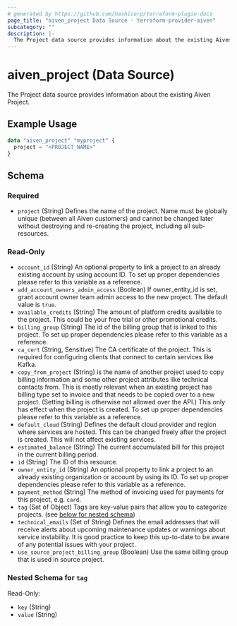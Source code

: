 ```yaml
---
# generated by https://github.com/hashicorp/terraform-plugin-docs
page_title: "aiven_project Data Source - terraform-provider-aiven"
subcategory: ""
description: |-
  The Project data source provides information about the existing Aiven Project.
---
```


# aiven_project (Data Source)

The Project data source provides information about the existing Aiven Project.

## Example Usage

```terraform
data "aiven_project" "myproject" {
  project = "<PROJECT_NAME>"
}
```

<!-- schema generated by tfplugindocs -->
## Schema

### Required

- `project` (String) Defines the name of the project. Name must be globally unique (between all Aiven customers) and cannot be changed later without destroying and re-creating the project, including all sub-resources.

### Read-Only

- `account_id` (String) An optional property to link a project to an already existing account by using account ID. To set up proper dependencies please refer to this variable as a reference.
- `add_account_owners_admin_access` (Boolean) If owner_entity_id is set, grant account owner team admin access to the new project. The default value is `true`.
- `available_credits` (String) The amount of platform credits available to the project. This could be your free trial or other promotional credits.
- `billing_group` (String) The id of the billing group that is linked to this project. To set up proper dependencies please refer to this variable as a reference.
- `ca_cert` (String, Sensitive) The CA certificate of the project. This is required for configuring clients that connect to certain services like Kafka.
- `copy_from_project` (String) is the name of another project used to copy billing information and some other project attributes like technical contacts from. This is mostly relevant when an existing project has billing type set to invoice and that needs to be copied over to a new project. (Setting billing is otherwise not allowed over the API.) This only has effect when the project is created. To set up proper dependencies please refer to this variable as a reference.
- `default_cloud` (String) Defines the default cloud provider and region where services are hosted. This can be changed freely after the project is created. This will not affect existing services.
- `estimated_balance` (String) The current accumulated bill for this project in the current billing period.
- `id` (String) The ID of this resource.
- `owner_entity_id` (String) An optional property to link a project to an already existing organization or account by using its ID. To set up proper dependencies please refer to this variable as a reference.
- `payment_method` (String) The method of invoicing used for payments for this project, e.g. `card`.
- `tag` (Set of Object) Tags are key-value pairs that allow you to categorize projects. (see [below for nested schema](#nestedatt--tag))
- `technical_emails` (Set of String) Defines the email addresses that will receive alerts about upcoming maintenance updates or warnings about service instability. It is  good practice to keep this up-to-date to be aware of any potential issues with your project.
- `use_source_project_billing_group` (Boolean) Use the same billing group that is used in source project.

<a id="nestedatt--tag"></a>
### Nested Schema for `tag`

Read-Only:

- `key` (String)
- `value` (String)
